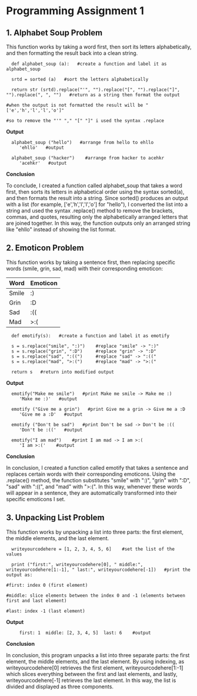 # Programming Assignment 1

## 1. Alphabet Soup Problem
   This function works by taking a word first, then sort its letters alphabetically, and then formatting the result back into a clean string.

      def alphabet_soup (a):   #create a function and label it as alphabet_soup
      
      srtd = sorted (a)   #sort the letters alphabetically

      return str (srtd).replace("'", "").replace("[", "").replace("]", "").replace(", ", "")   #return as a string then format the output
                                                                                               #when the output is not formatted the result will be "['e','h','l','l','o']"
                                                                                               #so to remove the "'" "," "[" "]" i used the syntax .replace

   **Output**
   
      alphabet_soup ("hello")   #arrange from hello to ehllo
         'ehllo'   #output

      alphabet_soup ("hacker")    #arrange from hacker to acehkr
         'acehkr'   #output

   **Conclusion**
 
   To conclude, I created a function called alphabet_soup that takes a word first, then sorts its letters in alphabetical order using the syntax sorted(a), and then formats the result into a string. Since sorted() produces an output with a list (for example, ['e','h','l','l','o'] for "hello"), I converted the list into a string and used the syntax .replace() method to remove the brackets, commas, and quotes, resulting only the alphabetically arranged letters that are joined together. In this way, the function outputs only an arranged string like "ehllo" instead of showing the list format.

   
## 2. Emoticon Problem
   This function works by taking a sentence first, then replacing specific words (smile, grin, sad, mad) with their corresponding emoticon:
   
| Word | Emoticon |
| --- | --- |
| Smile | :) |
| Grin | :D |
| Sad | :(( |
| Mad | >:( |      

      def emotify(s):   #create a function and label it as emotify
      
      s = s.replace("smile", ":)")    #replace "smile" -> ":)"  
      s = s.replace("grin", ":D")     #replace "grin" -> ":D"
      s = s.replace("sad", ":((")     #replace "sad" -> ":(("
      s = s.replace("mad", ">:(")     #replace "mad" -> ">:("
      
      return s   #return into modified output

   **Output**
   
      emotify("Make me smile")   #print Make me smile -> Make me :)
         'Make me :)'   #output
   
      emotify ("Give me a grin")   #print Give me a grin -> Give me a :D
         'Give me a :D'   #output

      emotify ("Don't be sad")   #print Don't be sad -> Don't be :((
         'Don't be :(('   #output

      emotify("I am mad")    #print I am mad -> I am >:(
         'I am >:('    #output

   **Conclusion**

   In conclusion, I created a function called emotify that takes a sentence and replaces certain words with their corresponding emoticons. Using the .replace() method, the function substitutes "smile" with ":)", "grin" with ":D", "sad" with ":((", and "mad" with ">:(". In this way, whenever these words will appear in a sentence, they are automatically transformed into their specific emoticons I set.


## 3. Unpacking List Problem
   This function works by unpacking a list into three parts: the first element, the middle elements, and the last element.

      writeyourcodehere = [1, 2, 3, 4, 5, 6]    #set the list of the values

      print ("first:", writeyourcodehere[0], " middle:", writeyourcodehere[1:-1], " last:", writeyourcodehere[-1])   #print the output as:
                                                                                                                     #first: index 0 (first element)
                                                                                                                     #middle: slice elements between the index 0 and -1 (elements between first and last element)
                                                                                                                     #last: index -1 (last element)

   **Output**

         first: 1  middle: [2, 3, 4, 5]  last: 6    #output

   **Conclusion**

   In conclusion, this program unpacks a list into three separate parts: the first element, the middle elements, and the last element. By using indexing, as writeyourcodehere[0] retrieves the first element, writeyourcodehere[1:-1] which slices everything between the first and last elements, and lastly, writeyourcodehere[-1] retrieves the last element. In this way, the list is divided and displayed as three components.
